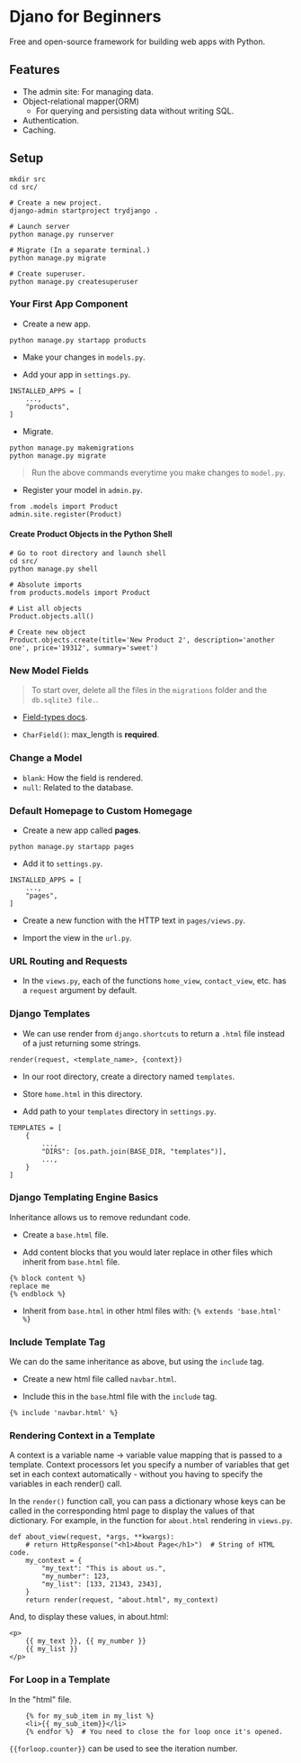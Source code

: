 # Djano for Beginners
Free and open-source framework for building web apps with Python.

## Features
* The admin site: For managing data.
* Object-relational mapper(ORM)
    * For querying and persisting data without writing SQL.
* Authentication.
* Caching.

## Setup
```
mkdir src
cd src/

# Create a new project.
django-admin startproject trydjango .

# Launch server
python manage.py runserver

# Migrate (In a separate terminal.)
python manage.py migrate

# Create superuser.
python manage.py createsuperuser
```

### Your First App Component

* Create a new app.
```
python manage.py startapp products
```

* Make your changes in ```models.py```.

* Add your app in ```settings.py```.

```
INSTALLED_APPS = [
    ...,
    "products",
]
```

* Migrate.

```
python manage.py makemigrations
python manage.py migrate
```
> Run the above commands everytime you make changes to ```model.py```.

* Register your model in ```admin.py```.
```
from .models import Product
admin.site.register(Product)
```

#### Create Product Objects in the Python Shell

```
# Go to root directory and launch shell
cd src/
python manage.py shell

# Absolute imports
from products.models import Product

# List all objects
Product.objects.all()

# Create new object
Product.objects.create(title='New Product 2', description='another one', price='19312', summary='sweet')
```

### New Model Fields
> To start over, delete all the files in the ```migrations``` folder and the ```db.sqlite3 file.```.

* [Field-types docs](https://docs.djangoproject.com/en/4.1/ref/models/fields/#field-types).

* ```CharField()```: max_length is **required**.

### Change a Model
* ```blank```: How the field is rendered.
* ```null```: Related to the database.

### Default Homepage to Custom Homegage
* Create a new app called **pages**.
```
python manage.py startapp pages
```

* Add it to ```settings.py```.
```
INSTALLED_APPS = [
    ...,
    "pages",
]
```

* Create a new function with the HTTP text in ```pages/views.py```.

* Import the view in the ```url.py```.

### URL Routing and Requests

* In the ```views.py```, each of the functions ```home_view```, ```contact_view```, etc. has a ```request``` argument by default.

### Django Templates

* We can use render from ```django.shortcuts``` to return a ```.html``` file instead of a just returning some strings.

```
render(request, <template_name>, {context})
```

* In our root directory, create a directory named ```templates```.

* Store ```home.html``` in this directory.

* Add path to your ```templates``` directory in ```settings.py```.

```
TEMPLATES = [
    {
        ...,
        "DIRS": [os.path.join(BASE_DIR, "templates")],
        ...,
    }
]
```

### Django Templating Engine Basics

Inheritance allows us to remove redundant code.

* Create a ```base.html``` file.

* Add content blocks that you would later replace in other files which inherit from ```base.html``` file.

```
{% block content %}
replace me
{% endblock %}
```

* Inherit from ```base.html``` in other html files with: ```{% extends 'base.html' %}```

### Include Template Tag

We can do the same inheritance as above, but using the ```include``` tag.

* Create a new html file called ```navbar.html```.

* Include this in the ```base```.html file with the ```include``` tag.

```
{% include 'navbar.html' %}
```

### Rendering Context in a Template

A context is a variable name -> variable value mapping that is passed to a template. Context processors let you specify a number of variables that get set in each context automatically - without you having to specify the variables in each render() call.

In the ```render()``` function call, you can pass a dictionary whose keys can be called in the corresponding html page to display the values of that dictionary. For example, in the function for ```about.html``` rendering in ```views.py```.

```
def about_view(request, *args, **kwargs):
    # return HttpResponse("<h1>About Page</h1>")  # String of HTML code.
    my_context = {
        "my_text": "This is about us.",
        "my_number": 123,
        "my_list": [133, 21343, 2343],
    }
    return render(request, "about.html", my_context)
```

And, to display these values, in about.html:

```
<p>
    {{ my_text }}, {{ my_number }}
    {{ my_list }}
</p>
```

### For Loop in a Template

In the "html" file.

```
    {% for my_sub_item in my_list %}
    <li>{{ my_sub_item}}</li>
    {% endfor %}  # You need to close the for loop once it's opened.
```

```{{forloop.counter}}``` can be used to see the iteration number.

